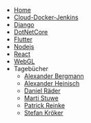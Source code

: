 <!-- _navbar.md -->

* [Home](/)
* [Cloud-Docker-Jenkins](cloud-docker-jenkins/index.md)
* [Django](django/index)
* [DotNetCore](dotnetcore/index.md)
* [Flutter](flutter/index.md)
* [Nodejs](nodejs/index.md)
* [React](react/index.md)
* [WebGL](webgl/index)
* Tagebücher
	* [Alexander Bergmann](devdiaries/alexander_bergmann)
	* [Alexander Heinisch](devdiaries/alexanderheinisch)
	* [Daniel Räder](devdiaries/danielraeder)
	* [Marti Stuwe](devdiaries/martistuwe)
	* [Patrick Reinke](devdiaries/patrickreinke)
	* [Stefan Kröker](devdiaries/stefankroeker)

